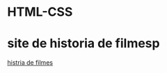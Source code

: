 # HTML-CSS
<h1>site de historia de filmesp</h1>
  <a href="https://paulo1707.github.io/HTML-CSS/trabalho iframe">histria de filmes </a>